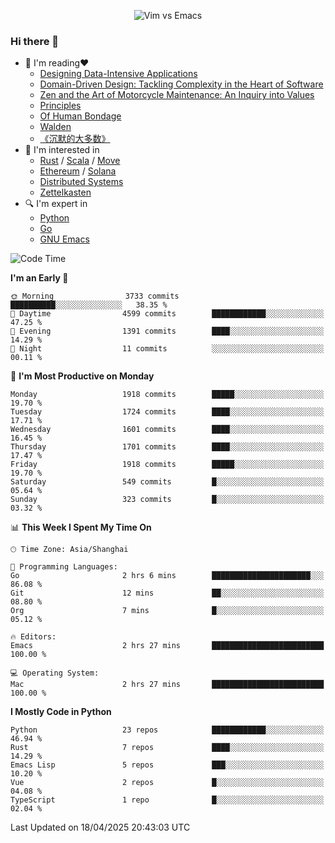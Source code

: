 <p align="center">
    <img src="https://gist.githubusercontent.com/coldnight/e696baffb094e71c96cb302118878eae/raw/40ea5053a6f66cc65f90f437e4173497da225958/banner.gif" alt="Vim vs Emacs" />
</p>

### Hi there 👋

- 📖 I'm reading❤️
    + [Designing Data-Intensive Applications](https://www.oreilly.com/library/view/designing-data-intensive-applications/9781491903063/)
    + [Domain-Driven Design: Tackling Complexity in the Heart of Software](https://www.dddcommunity.org/book/evans_2003/)
    + [Zen and the Art of Motorcycle Maintenance: An Inquiry into Values](https://en.wikipedia.org/wiki/Zen_and_the_Art_of_Motorcycle_Maintenance)
    + [Principles](https://www.principles.com/)
    + [Of Human Bondage](https://en.wikipedia.org/wiki/Of_Human_Bondage)
    + [Walden](https://en.wikipedia.org/wiki/Walden)
    + [《沉默的大多数》](https://en.wikipedia.org/wiki/Silent_majority)
- 🌱 I'm interested in
    + [Rust](https://www.rust-lang.org/) / [Scala](https://www.scala-lang.org/) / [Move](https://github.com/move-language/move/)
    + [Ethereum](https://ethereum.org/en/) / [Solana](https://solana.com/)
	+ [Distributed Systems](https://www.linuxzen.com/notes/topics/20200320174417_%E5%88%86%E5%B8%83%E5%BC%8F/)
	+ [Zettelkasten](https://www.linuxzen.com/notes/notes/20220120080920-slip_box/)
- 🔍 I'm expert in
    + [Python](https://www.python.org/)
    + [Go](https://go.dev/)
    + [GNU Emacs](https://www.gnu.org/software/emacs/)

<!--START_SECTION:waka-->
![Code Time](http://img.shields.io/badge/Code%20Time-3%2C228%20hrs%202%20mins-blue)

**I'm an Early 🐤** 

```text
🌞 Morning                3733 commits        ██████████░░░░░░░░░░░░░░░   38.35 % 
🌆 Daytime                4599 commits        ████████████░░░░░░░░░░░░░   47.25 % 
🌃 Evening                1391 commits        ████░░░░░░░░░░░░░░░░░░░░░   14.29 % 
🌙 Night                  11 commits          ░░░░░░░░░░░░░░░░░░░░░░░░░   00.11 % 
```
📅 **I'm Most Productive on Monday** 

```text
Monday                   1918 commits        █████░░░░░░░░░░░░░░░░░░░░   19.70 % 
Tuesday                  1724 commits        ████░░░░░░░░░░░░░░░░░░░░░   17.71 % 
Wednesday                1601 commits        ████░░░░░░░░░░░░░░░░░░░░░   16.45 % 
Thursday                 1701 commits        ████░░░░░░░░░░░░░░░░░░░░░   17.47 % 
Friday                   1918 commits        █████░░░░░░░░░░░░░░░░░░░░   19.70 % 
Saturday                 549 commits         █░░░░░░░░░░░░░░░░░░░░░░░░   05.64 % 
Sunday                   323 commits         █░░░░░░░░░░░░░░░░░░░░░░░░   03.32 % 
```


📊 **This Week I Spent My Time On** 

```text
🕑︎ Time Zone: Asia/Shanghai

💬 Programming Languages: 
Go                       2 hrs 6 mins        ██████████████████████░░░   86.08 % 
Git                      12 mins             ██░░░░░░░░░░░░░░░░░░░░░░░   08.80 % 
Org                      7 mins              █░░░░░░░░░░░░░░░░░░░░░░░░   05.12 % 

🔥 Editors: 
Emacs                    2 hrs 27 mins       █████████████████████████   100.00 % 

💻 Operating System: 
Mac                      2 hrs 27 mins       █████████████████████████   100.00 % 
```

**I Mostly Code in Python** 

```text
Python                   23 repos            ████████████░░░░░░░░░░░░░   46.94 % 
Rust                     7 repos             ████░░░░░░░░░░░░░░░░░░░░░   14.29 % 
Emacs Lisp               5 repos             ███░░░░░░░░░░░░░░░░░░░░░░   10.20 % 
Vue                      2 repos             █░░░░░░░░░░░░░░░░░░░░░░░░   04.08 % 
TypeScript               1 repo              █░░░░░░░░░░░░░░░░░░░░░░░░   02.04 % 
```




 Last Updated on 18/04/2025 20:43:03 UTC
<!--END_SECTION:waka-->
